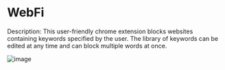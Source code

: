 # WebFi
Description: This user-friendly chrome extension blocks websites containing keywords specified by the user. The library of keywords can be edited at any time and can block multiple words at once. 

![image](https://user-images.githubusercontent.com/87973732/150041159-709f39c8-3ad8-4f8a-990e-108812caf53c.png)
